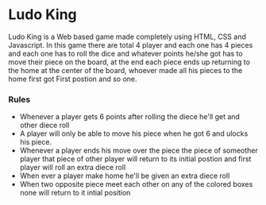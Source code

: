<h1><strong>Ludo King</strong></h1>
Ludo King is a Web based game made completely using HTML, CSS and Javascript. In this game there are total 4 player and each one has 4 pieces and each one has to roll the dice and whatever points he/she got has to move their piece on the board, at the end each piece ends up returning to the home at the center of the board, whoever made all his pieces to the home first got First postion and so one.

<h3>Rules</h3>
<ul>
  <li>Whenever a player gets 6 points after rolling the diece he'll get and other diece roll</li> 
  <li>A player will only be able to move his piece when he got 6 and ulocks his piece.</li>
  <li>Whenever a player ends his move over the piece the piece of someother player that piece of other player will return to its initial postion and first player will roll an extra diece roll</li>
  <li>When ever a player make home he'll be given an extra diece roll</li>
  <li>When two opposite piece meet each other on any of the colored boxes none will return to it intial position</li>
  </ul>